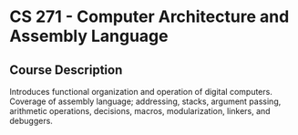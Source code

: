 # CS 271 - Computer Architecture and Assembly Language

## Course Description
Introduces functional organization and operation of digital computers. Coverage of assembly language; addressing, stacks, argument passing, arithmetic operations, decisions, macros, modularization, linkers, and debuggers.
